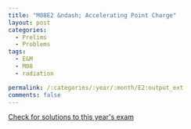 ```yaml
---
title: "M08E2 &ndash; Accelerating Point Charge"
layout: post
categories:
  - Prelims
  - Problems
tags:
  - E&M
  - M08
  - radiation

permalink: /:categories/:year/:month/E2:output_ext
comments: false
---
```

<object data="2008M2E.pdf" type="application/pdf" width="100%" height="500"></object>
<div class="message"><a href='https://princetonprelim.com/prelim/21/'>Check for solutions to this year's exam</a></div>